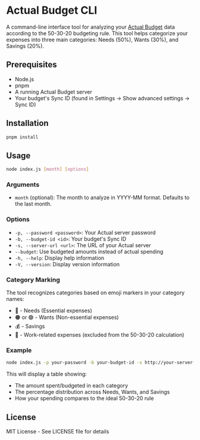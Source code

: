 # Actual Budget CLI

A command-line interface tool for analyzing your [Actual Budget](https://actualbudget.com/) data according to the 50-30-20 budgeting rule. This tool helps categorize your expenses into three main categories: Needs (50%), Wants (30%), and Savings (20%).

## Prerequisites

- Node.js
- pnpm
- A running Actual Budget server
- Your budget's Sync ID (found in Settings → Show advanced settings → Sync ID)

## Installation

```bash
pnpm install
```

## Usage

```bash
node index.js [month] [options]
```

### Arguments

- `month` (optional): The month to analyze in YYYY-MM format. Defaults to the last month.

### Options

- `-p, --password <password>`: Your Actual server password
- `-b, --budget-id <id>`: Your budget's Sync ID
- `-s, --server-url <url>`: The URL of your Actual server
- `--budget`: Use budgeted amounts instead of actual spending
- `-h, --help`: Display help information
- `-V, --version`: Display version information

### Category Marking

The tool recognizes categories based on emoji markers in your category names:

- 🔴 - Needs (Essential expenses)
- 🟠 or 🟢 - Wants (Non-essential expenses)
- 💰 - Savings
- 🔨 - Work-related expenses (excluded from the 50-30-20 calculation)

### Example

```bash
node index.js -p your-password -b your-budget-id -s http://your-server-url
```

This will display a table showing:

- The amount spent/budgeted in each category
- The percentage distribution across Needs, Wants, and Savings
- How your spending compares to the ideal 50-30-20 rule

## License

MIT License - See LICENSE file for details
